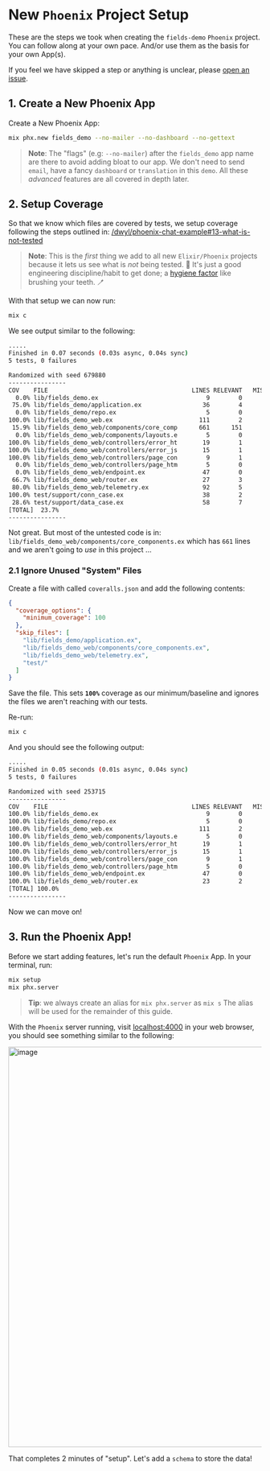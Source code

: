 # New `Phoenix` Project Setup

These are the steps we took when creating
the `fields-demo` `Phoenix` project.
You can follow along at your own pace.
And/or use them as the basis for your own App(s).

If you feel we have skipped a step
or anything is unclear,
please 
[open an issue](https://github.com/dwyl/fields-demo/issues).


## 1. Create a New Phoenix App

Create a New Phoenix App:

```sh
mix phx.new fields_demo --no-mailer --no-dashboard --no-gettext
```

> **Note**: The "flags" (e.g: `--no-mailer`) 
> after the `fields_demo` app name
> are there to avoid adding bloat to our app. 
> We don't need to send `email`, 
> have a fancy `dashboard` or `translation` in this `demo`.
> All these _advanced_ features are all covered in depth later.


## 2. Setup Coverage

So that we know which files are covered by tests,
we setup coverage following the steps outlined in:
[/dwyl/phoenix-chat-example#13-what-is-not-tested](https://github.com/dwyl/phoenix-chat-example#13-what-is-not-tested)

<!-- Q: should we add all the steps here
to avoid sending people somewhere else...? -->

> **Note**: This is the _first_ thing 
> we add to all new `Elixir/Phoenix` projects
because it lets us see what is _not_ being tested. 🙈
It's just a good engineering discipline/habit to get done; a 
[hygiene factor](https://en.wikipedia.org/wiki/Two-factor_theory)
like brushing your teeth. 🪥

With that setup we can now run:

```sh
mix c
```

We see output similar to the following:

```sh
.....
Finished in 0.07 seconds (0.03s async, 0.04s sync)
5 tests, 0 failures

Randomized with seed 679880
----------------
COV    FILE                                        LINES RELEVANT   MISSED
  0.0% lib/fields_demo.ex                              9        0        0
 75.0% lib/fields_demo/application.ex                 36        4        1
  0.0% lib/fields_demo/repo.ex                         5        0        0
100.0% lib/fields_demo_web.ex                        111        2        0
 15.9% lib/fields_demo_web/components/core_comp      661      151      127
  0.0% lib/fields_demo_web/components/layouts.e        5        0        0
100.0% lib/fields_demo_web/controllers/error_ht       19        1        0
100.0% lib/fields_demo_web/controllers/error_js       15        1        0
100.0% lib/fields_demo_web/controllers/page_con        9        1        0
  0.0% lib/fields_demo_web/controllers/page_htm        5        0        0
  0.0% lib/fields_demo_web/endpoint.ex                47        0        0
 66.7% lib/fields_demo_web/router.ex                  27        3        1
 80.0% lib/fields_demo_web/telemetry.ex               92        5        1
100.0% test/support/conn_case.ex                      38        2        0
 28.6% test/support/data_case.ex                      58        7        5
[TOTAL]  23.7%
----------------
```

Not great. 
But most of the untested code is in:
`lib/fields_demo_web/components/core_components.ex`
which has `661` lines 
and we aren't going to _use_ in this project ...

### 2.1 Ignore Unused "System" Files

Create a file with called `coveralls.json`
and add the following contents:

```json
{
  "coverage_options": {
    "minimum_coverage": 100
  },
  "skip_files": [
    "lib/fields_demo/application.ex",
    "lib/fields_demo_web/components/core_components.ex",
    "lib/fields_demo_web/telemetry.ex",
    "test/"
  ]
}
```
Save the file.
This sets **`100%`** coverage as our minimum/baseline
and ignores the files we aren't reaching with our tests.

Re-run:

```sh
mix c
```

And you should see the following output:

```sh
.....
Finished in 0.05 seconds (0.01s async, 0.04s sync)
5 tests, 0 failures

Randomized with seed 253715
----------------
COV    FILE                                        LINES RELEVANT   MISSED
100.0% lib/fields_demo.ex                              9        0        0
100.0% lib/fields_demo/repo.ex                         5        0        0
100.0% lib/fields_demo_web.ex                        111        2        0
100.0% lib/fields_demo_web/components/layouts.e        5        0        0
100.0% lib/fields_demo_web/controllers/error_ht       19        1        0
100.0% lib/fields_demo_web/controllers/error_js       15        1        0
100.0% lib/fields_demo_web/controllers/page_con        9        1        0
100.0% lib/fields_demo_web/controllers/page_htm        5        0        0
100.0% lib/fields_demo_web/endpoint.ex                47        0        0
100.0% lib/fields_demo_web/router.ex                  23        2        0
[TOTAL] 100.0%
----------------
```

Now we can move on!

## 3. Run the Phoenix App!

Before we start adding features,
let's run the default `Phoenix` App.
In your terminal, run:

```sh
mix setup
mix phx.server
```

> **Tip**: we always create an alias for `mix phx.server` as `mix s`
> The alias will be used for the remainder of this guide.

With the `Phoenix` server running,
visit 
[localhost:4000](http://localhost:4000)
in your web browser,
you should see something similar to the following:

<img width="796" alt="image" src="https://github.com/dwyl/fields/assets/194400/891e890e-c94a-402e-baee-ee47fd3725a7">

That completes 2 minutes of "setup".
Let's add a `schema` to store the data!